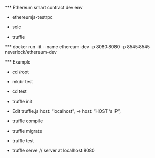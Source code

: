 *** Ethereum smart contract dev env

- ethereumjs-testrpc

- solc

- truffle

*** docker run -it --name ethereum-dev -p 8080:8080 -p 8545:8545 neverlock/ethereum-dev

*** Example

- cd /root

- mkdir test

- cd test

- truffle init

- Edit truffle.js host: “localhost”, -> host: “HOST ‘s IP”,

- truffle compile

- truffle migrate

- truffle test

- truffle serve // server at localhost:8080
